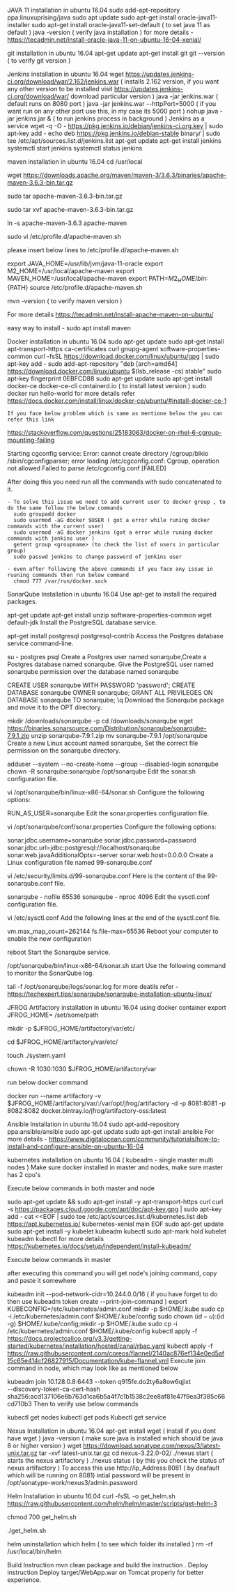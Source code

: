 JAVA 11 installation in ubuntu 16.04
sudo add-apt-repository ppa:linuxuprising/java
sudo apt update
sudo apt-get install oracle-java11-installer
sudo apt-get install oracle-java11-set-default ( to set java 11 as default )
java -version ( verify java installation )
for more details - https://tecadmin.net/install-oracle-java-11-on-ubuntu-16-04-xenial/






git installation in ubuntu 16.04
apt-get update
apt-get install git
git --version ( to verify git version )





Jenkins installation in ubuntu 16.04
wget https://updates.jenkins-ci.org/download/war/2.162/jenkins.war ( installs 2.162 version, if you want any other version to be installed visit https://updates.jenkins-ci.org/download/war/ download particular version )
java -jar jenkins.war ( default runs on 8080 port )
java -jar jenkins.war --httpPort=5000 ( if you want run on any other port use this, in my case its 5000 port )
nohup java -jar jenkins.jar & ( to run jenkins process in background )
Jenkins as a service
wget -q -O - https://pkg.jenkins.io/debian/jenkins-ci.org.key | sudo apt-key add -
echo deb https://pkg.jenkins.io/debian-stable binary/ | sudo tee /etc/apt/sources.list.d/jenkins.list
apt-get update
apt-get install jenkins
systemctl start jenkins
systemctl status jenkins







maven installation in ubuntu 16.04
cd /usr/local

wget https://downloads.apache.org/maven/maven-3/3.6.3/binaries/apache-maven-3.6.3-bin.tar.gz

sudo tar apache-maven-3.6.3-bin.tar.gz

sudo tar xvf apache-maven-3.6.3-bin.tar.gz

ln -s apache-maven-3.6.3 apache-maven

sudo vi /etc/profile.d/apache-maven.sh

 please insert below lines to /etc/profile.d/apache-maven.sh
 
   export JAVA_HOME=/usr/lib/jvm/java-11-oracle
   export M2_HOME=/usr/local/apache-maven
   export MAVEN_HOME=/usr/local/apache-maven
   export PATH=${M2_HOME}/bin:${PATH}
source /etc/profile.d/apache-maven.sh

mvn -version ( to verify maven version )

For more details https://tecadmin.net/install-apache-maven-on-ubuntu/

easy way to install - sudo apt install maven







Docker installation in ubuntu 16.04
sudo apt-get update
sudo apt-get install apt-transport-https ca-certificates curl gnupg-agent software-properties-common
curl -fsSL https://download.docker.com/linux/ubuntu/gpg | sudo apt-key add -
sudo add-apt-repository "deb [arch=amd64] https://download.docker.com/linux/ubuntu $(lsb_release -cs) stable"
sudo apt-key fingerprint 0EBFCD88
sudo apt-get update
sudo apt-get install docker-ce docker-ce-cli containerd.io ( to install latest version )
sudo docker run hello-world
for more details refer https://docs.docker.com/install/linux/docker-ce/ubuntu/#install-docker-ce-1

    If you face below problem which is same as mentione below the you can refer this link

   https://stackoverflow.com/questions/25183063/docker-on-rhel-6-cgroup-mounting-failing

   Starting cgconfig service: Error: cannot create directory /cgroup/blkio
    /sbin/cgconfigparser; error loading /etc/cgconfig.conf: Cgroup, operation not allowed
   Failed to parse /etc/cgconfig.conf                         [FAILED]

   After doing this you need run all the commands with sudo concatenated to it.

    - To solve this issue we need to add current user to docker group , to do the same follow the below commands 
      sudo groupadd docker
      sudo usermod -aG docker $USER ( got a error while runing docker commands with the current user)
      sudo usermod -aG docker jenkins (got a error while runing docker commands with jenkins user )
      getent group <groupname> (to check the list of users in particular group)
      sudo passwd jenkins to change password of jenkins user
    
    - even after following the above commands if you face any issue in ruuning commands then run below command
      chmod 777 /var/run/docker.sock
      
      
      
      
      
      
SonarQube Installation in ubuntu 16.04
Use apt-get to install the required packages.

apt-get update
apt-get install unzip software-properties-common wget default-jdk
Install the PostgreSQL database service.

apt-get install postgresql postgresql-contrib
Access the Postgres database service command-line.

su - postgres
psql
Create a Postgres user named sonarqube,Create a Postgres database named sonarqube. Give the PostgreSQL user named sonarqube permission over the database named sonarqube

CREATE USER sonarqube WITH PASSWORD 'password';
CREATE DATABASE sonarqube OWNER sonarqube;
GRANT ALL PRIVILEGES ON DATABASE sonarqube TO sonarqube;
\q
Download the Sonarqube package and move it to the OPT directory.

mkdir /downloads/sonarqube -p
cd /downloads/sonarqube
wget https://binaries.sonarsource.com/Distribution/sonarqube/sonarqube-7.9.1.zip
unzip sonarqube-7.9.1.zip
mv sonarqube-7.9.1 /opt/sonarqube
Create a new Linux account named sonarqube, Set the correct file permission on the sonarqube directory.

adduser --system --no-create-home --group --disabled-login sonarqube
chown -R sonarqube:sonarqube /opt/sonarqube
Edit the sonar.sh configuration file.

vi /opt/sonarqube/bin/linux-x86-64/sonar.sh
Configure the following options:

RUN_AS_USER=sonarqube
Edit the sonar.properties configuration file.

vi /opt/sonarqube/conf/sonar.properties
Configure the following options:

  sonar.jdbc.username=sonarqube
  sonar.jdbc.password=password
  sonar.jdbc.url=jdbc:postgresql://localhost/sonarqube
  sonar.web.javaAdditionalOpts=-server
  sonar.web.host=0.0.0.0
Create a Linux configuration file named 99-sonarqube.conf

vi /etc/security/limits.d/99-sonarqube.conf
Here is the content of the 99-sonarqube.conf file.

sonarqube   -   nofile   65536
sonarqube   -   nproc    4096
Edit the sysctl.conf configuration file.

vi /etc/sysctl.conf
Add the following lines at the end of the sysctl.conf file.

  vm.max_map_count=262144
  fs.file-max=65536
Reboot your computer to enable the new configuration

reboot
Start the Sonarqube service.

/opt/sonarqube/bin/linux-x86-64/sonar.sh start
Use the following command to monitor the SonarQube log.

tail -f /opt/sonarqube/logs/sonar.log
for more deatils refer - https://techexpert.tips/sonarqube/sonarqube-installation-ubuntu-linux/









JFROG Artifactory installation in ubuntu 16.04 using docker container
export JFROG_HOME= /set/some/path

mkdir -p $JFROG_HOME/artifactory/var/etc/

cd $JFROG_HOME/artifactory/var/etc/

touch ./system.yaml

chown -R 1030:1030 $JFROG_HOME/artifactory/var

run below docker command

docker run --name artifactory -v $JFROG_HOME/artifactory/var/:/var/opt/jfrog/artifactory -d -p 8081:8081 -p 8082:8082 docker.bintray.io/jfrog/artifactory-oss:latest

Ansible Installation in ubuntu 16.04
sudo apt-add-repository ppa:ansible/ansible
sudo apt-get update
sudo apt-get install ansible
For more details - https://www.digitalocean.com/community/tutorials/how-to-install-and-configure-ansible-on-ubuntu-16-04










kubernetes installation on ubuntu 16.04 ( kubeadm - single master multi nodes )
Make sure docker installed in master and nodes, make sure master has 2 cpu's

Execute below commands in both master and node

sudo apt-get update && sudo apt-get install -y apt-transport-https curl
curl -s https://packages.cloud.google.com/apt/doc/apt-key.gpg | sudo apt-key add -
cat <<EOF | sudo tee /etc/apt/sources.list.d/kubernetes.list
deb https://apt.kubernetes.io/ kubernetes-xenial main
EOF
sudo apt-get update
sudo apt-get install -y kubelet kubeadm kubectl
sudo apt-mark hold kubelet kubeadm kubectl
for more details https://kubernetes.io/docs/setup/independent/install-kubeadm/

Execute below commands in master

after executing this command you will get node's joining command, copy and paste it somewhere

kubeadm init --pod-network-cidr=10.244.0.0/16 ( if you have forget to do then use kubeadm token create --print-join-command )
export KUBECONFIG=/etc/kubernetes/admin.conf
mkdir -p $HOME/.kube
sudo cp -i /etc/kubernetes/admin.conf $HOME/.kube/config
sudo chown $(id -u):$(id -g) $HOME/.kube/config;mkdir -p $HOME/.kube
sudo cp -i /etc/kubernetes/admin.conf $HOME/.kube/config
kubectl apply -f https://docs.projectcalico.org/v3.3/getting-started/kubernetes/installation/hosted/canal/rbac.yaml
kubectl apply -f https://raw.githubusercontent.com/coreos/flannel/2140ac876ef134e0ed5af15c65e414cf26827915/Documentation/kube-flannel.yml
Execute join command in node, which may look like as mentioned below

   kubeadm join 10.128.0.8:6443 --token q915fe.do2ty6a8ow6qjixt \
   --discovery-token-ca-cert-hash sha256:acd137106e6b763d1ca6b5a4f7c1b1538c2ee8af81e47f9ea3f385c66cd710b3 
Then to verify use below commands

kubectl get nodes
kubectl get pods
Kubectl get service








Nexus Installation in ubuntu 16.04
apt-get install wget ( install if you dont have wget )
java -version ( make sure java is installed which should be java 8 or higher version )
wget https://download.sonatype.com/nexus/3/latest-unix.tar.gz
tar -xvf latest-unix.tar.gz
cd nexus-3.22.0-02/
./nexus start ( starts the nexus artifactory )
./nexus status ( by this you check the status of nexus artifactory )
To access this use http://ip_Address:8081 ( by deafault which will be running on 8081)
intial password will be present in /opt/sonatype-work/nexus3/admin.password







Helm Installation in ubuntu 16.04
curl -fsSL -o get_helm.sh https://raw.githubusercontent.com/helm/helm/master/scripts/get-helm-3

chmod 700 get_helm.sh

./get_helm.sh

helm uninstallation
which helm ( to see which folder its installed )
rm -rf /usr/local/bin/helm










Build Instruction
mvn clean package
and build the instruction .
Deploy instruction
Deploy target/WebApp.war on Tomcat properly for better experience.
